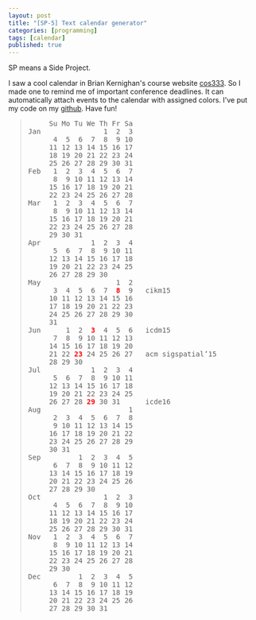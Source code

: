 ```yaml
---
layout: post
title: "[SP-5] Text calendar generator"
categories: [programming]
tags: [calendar]
published: true
---
```


SP means a Side Project. 

I saw a cool calendar in Brian Kernighan's course website [cos333](http://www.cs.princeton.edu/courses/archive/spring14/cos333/). So I made one to remind me of important conference deadlines. It can automatically attach events to the calendar with assigned colors. I've put my code on my [github](https://github.com/HengfengLi/text-calendar-generator). Have fun!

<blockquote><pre>
	 Su Mo Tu We Th Fr Sa
Jan	              1  2  3
	  4  5  6  7  8  9 10
	 11 12 13 14 15 16 17
	 18 19 20 21 22 23 24
	 25 26 27 28 29 30 31
Feb	  1  2  3  4  5  6  7
	  8  9 10 11 12 13 14
	 15 16 17 18 19 20 21
	 22 23 24 25 26 27 28
Mar	  1  2  3  4  5  6  7
	  8  9 10 11 12 13 14
	 15 16 17 18 19 20 21
	 22 23 24 25 26 27 28
	 29 30 31            
Apr	           1  2  3  4
	  5  6  7  8  9 10 11
	 12 13 14 15 16 17 18
	 19 20 21 22 23 24 25
	 26 27 28 29 30      
May	                 1  2
	  3  4  5  6  7<font color="red"><b>  8</b></font>  9	cikm15
	 10 11 12 13 14 15 16
	 17 18 19 20 21 22 23
	 24 25 26 27 28 29 30
	 31                  
Jun	     1  2<font color="red"><b>  3</b></font>  4  5  6	icdm15
	  7  8  9 10 11 12 13
	 14 15 16 17 18 19 20
	 21 22<font color="red"><b> 23</b></font> 24 25 26 27	acm sigspatial’15
	 28 29 30            
Jul	           1  2  3  4
	  5  6  7  8  9 10 11
	 12 13 14 15 16 17 18
	 19 20 21 22 23 24 25
	 26 27 28<font color="red"><b> 29</b></font> 30 31   	icde16
Aug	                    1
	  2  3  4  5  6  7  8
	  9 10 11 12 13 14 15
	 16 17 18 19 20 21 22
	 23 24 25 26 27 28 29
	 30 31               
Sep	        1  2  3  4  5
	  6  7  8  9 10 11 12
	 13 14 15 16 17 18 19
	 20 21 22 23 24 25 26
	 27 28 29 30         
Oct	              1  2  3
	  4  5  6  7  8  9 10
	 11 12 13 14 15 16 17
	 18 19 20 21 22 23 24
	 25 26 27 28 29 30 31
Nov	  1  2  3  4  5  6  7
	  8  9 10 11 12 13 14
	 15 16 17 18 19 20 21
	 22 23 24 25 26 27 28
	 29 30               
Dec	        1  2  3  4  5
	  6  7  8  9 10 11 12
	 13 14 15 16 17 18 19
	 20 21 22 23 24 25 26
	 27 28 29 30 31      
</pre></blockquote>